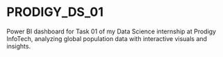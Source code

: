 # PRODIGY_DS_01
Power BI dashboard for Task 01 of my Data Science internship at Prodigy InfoTech, analyzing global population data with interactive visuals and insights.
